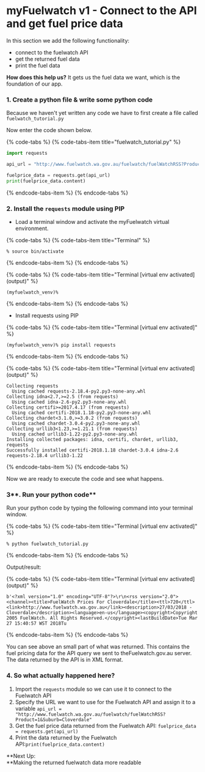 # myFuelwatch v1 - Connect to the API and get fuel price data

In this section we add the following functionality:

* connect to the fuelwatch API
* get the returned fuel data
* print the fuel data 

**How does this help us?** It gets us the fuel data we want, which is the foundation of our app.

### **1. Create a python file & write some python code**

Because we haven't yet written any code we have to first create a file called `fuelwatch_tutorial.py` 

Now enter the code shown below.

{% code-tabs %}
{% code-tabs-item title="fuelwatch\_tutorial.py" %}
```python
import requests

api_url = "http://www.fuelwatch.wa.gov.au/fuelwatch/fuelWatchRSS?Product=1&Suburb=Cloverdale"

fuelprice_data = requests.get(api_url)
print(fuelprice_data.content)
```
{% endcode-tabs-item %}
{% endcode-tabs %}

### 2. Install the `requests` module using PIP

* Load a terminal window and activate the myFuelwatch virtual environment.

{% code-tabs %}
{% code-tabs-item title="Terminal" %}
```text
% source bin/activate
```
{% endcode-tabs-item %}
{% endcode-tabs %}

{% code-tabs %}
{% code-tabs-item title="Terminal \[virtual env activated\] \(output\)" %}
```text
(myfuelwatch_venv)% 
```
{% endcode-tabs-item %}
{% endcode-tabs %}

* Install requests using PIP

{% code-tabs %}
{% code-tabs-item title="Terminal \[virtual env activated\]" %}
```text
(myfuelwatch_venv)% pip install requests
```
{% endcode-tabs-item %}
{% endcode-tabs %}

{% code-tabs %}
{% code-tabs-item title="Terminal \[virtual env activated\] \(output\)" %}
```text
Collecting requests
  Using cached requests-2.18.4-py2.py3-none-any.whl
Collecting idna<2.7,>=2.5 (from requests)
  Using cached idna-2.6-py2.py3-none-any.whl
Collecting certifi>=2017.4.17 (from requests)
  Using cached certifi-2018.1.18-py2.py3-none-any.whl
Collecting chardet<3.1.0,>=3.0.2 (from requests)
  Using cached chardet-3.0.4-py2.py3-none-any.whl
Collecting urllib3<1.23,>=1.21.1 (from requests)
  Using cached urllib3-1.22-py2.py3-none-any.whl
Installing collected packages: idna, certifi, chardet, urllib3, requests
Successfully installed certifi-2018.1.18 chardet-3.0.4 idna-2.6 requests-2.18.4 urllib3-1.22
```
{% endcode-tabs-item %}
{% endcode-tabs %}

Now we are ready to execute the code and see what happens.

### 3**. Run your python code**

 Run your python code by typing the following command into your terminal window.

{% code-tabs %}
{% code-tabs-item title="Terminal \[virtual env activated\]" %}
```text
% python fuelwatch_tutorial.py
```
{% endcode-tabs-item %}
{% endcode-tabs %}

Output/result:

{% code-tabs %}
{% code-tabs-item title="Terminal \[virtual env activated\] \(output\)" %}
```text
b'<?xml version="1.0" encoding="UTF-8"?>\r\n<rss version="2.0"><channel><title>FuelWatch Prices For Cloverdale</title><ttl>720</ttl><link>http://www.fuelwatch.wa.gov.au</link><description>27/03/2018 - Cloverdale</description><language>en-us</language><copyright>Copyright 2005 FuelWatch. All Rights Reserved.</copyright><lastBuildDate>Tue Mar 27 15:40:57 WST 2018Tu
```
{% endcode-tabs-item %}
{% endcode-tabs %}

You can see above an small part of what was returned. This contains the fuel pricing data for the API query we sent to theFuelwatch.gov.au server. The data returned by the API is in XML format.

### 4. **So what actually happened here?**

1. Import the `requests` module so we can use it to connect to the Fuelwatch API
2. Specify the URL we want to use for the Fuelwatch API and assign it to a variable `api_url = "http://www.fuelwatch.wa.gov.au/fuelwatch/fuelWatchRSS?Product=1&Suburb=Cloverdale"`
3. Get the fuel price data returned from the Fuelwatch API: `fuelprice_data = requests.get(api_url)`
4. Print the data returned by the Fuelwatch API:`print(fuelprice_data.content)`

**Next Up:   
**Making the returned fuelwatch data more readable

